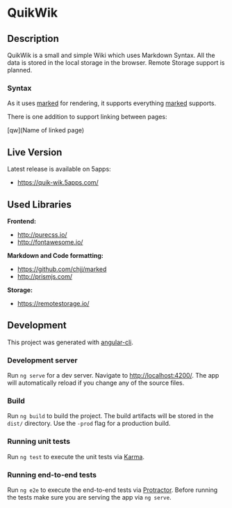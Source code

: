 # QuikWik

## Description

QuikWik is a small and simple Wiki which uses Markdown Syntax. All the data is stored in the local storage in the browser. Remote Storage support is planned.

### Syntax

As it uses [marked](https://github.com/chjj/marked) for rendering, it supports everything [marked](https://github.com/chjj/marked) supports.

There is one addition to support linking between pages:

\[qw](Name of linked page)


## Live Version

Latest release is available on 5apps:
- https://quik-wik.5apps.com/


## Used Libraries

**Frontend:**
- http://purecss.io/
- http://fontawesome.io/

**Markdown and Code formatting:**
- https://github.com/chjj/marked
- http://prismjs.com/

**Storage:**
- https://remotestorage.io/


## Development

This project was generated with [angular-cli](https://github.com/angular/angular-cli).

### Development server
Run `ng serve` for a dev server. Navigate to [http://localhost:4200/](http://localhost:4200/). The app will automatically reload if you change any of the source files.

### Build

Run `ng build` to build the project. The build artifacts will be stored in the `dist/` directory. Use the `-prod` flag for a production build.

### Running unit tests

Run `ng test` to execute the unit tests via [Karma](https://karma-runner.github.io).

### Running end-to-end tests

Run `ng e2e` to execute the end-to-end tests via [Protractor](http://www.protractortest.org/).
Before running the tests make sure you are serving the app via `ng serve`.
